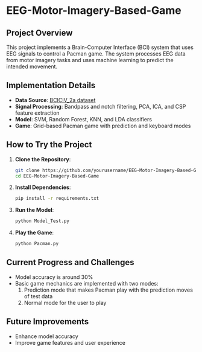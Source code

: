 # EEG-Motor-Imagery-Based-Game

## Project Overview

This project implements a Brain-Computer Interface (BCI) system that uses EEG signals to control a Pacman game. The system processes EEG data from motor imagery tasks and uses machine learning to predict the intended movement.

## Implementation Details

- **Data Source**: [BCICIV_2a dataset](https://www.kaggle.com/datasets/aymanmostafa11/eeg-motor-imagery-bciciv-2a)
- **Signal Processing**: Bandpass and notch filtering, PCA, ICA, and CSP feature extraction
- **Model**: SVM, Random Forest, KNN, and LDA classifiers
- **Game**: Grid-based Pacman game with prediction and keyboard modes

## How to Try the Project

1. **Clone the Repository**:

   ```bash
   git clone https://github.com/yourusername/EEG-Motor-Imagery-Based-Game.git
   cd EEG-Motor-Imagery-Based-Game
   ```

2. **Install Dependencies**:

   ```bash
   pip install -r requirements.txt
   ```

3. **Run the Model**:

   ```bash
   python Model_Test.py
   ```

4. **Play the Game**:
   ```bash
   python Pacman.py
   ```

## Current Progress and Challenges

- Model accuracy is around 30%
- Basic game mechanics are implemented with two modes:
     1. Prediction mode that makes Pacman play with the prediction moves of test data
     2. Normal mode for the user to play

## Future Improvements

- Enhance model accuracy
- Improve game features and user experience
